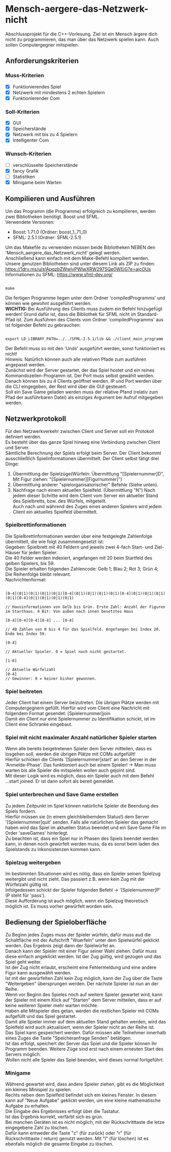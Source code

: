 # Mensch-aergere-das-Netzwerk-nicht
Abschlussprojekt für die C++-Vorlesung. Ziel ist ein Mensch ärgere dich nicht zu programmieren, das man über das Netzwerk spielen kann. Auch sollen Computergegner mitspielen.

## Anforderungskriterien
### Muss-Kriterien
- [X] Funktionierendes Spiel
- [X] Netzwerk mit mindestens 2 echten Spielern
- [X] Funktionierender Com

### Soll-Kriterien
- [X] GUI
- [X] Speicherstände
- [X] Netzwerk mit bis zu 4 Spielern
- [X] Intelligenter Com

### Wunsch-Kriterien
- [ ] verschlüsselte Speicherstände
- [X] fancy Grafik
- [ ] Statistiken
- [X] Minigame beim Warten

## Kompilieren und Ausführen
Um das Programm (die Programme) erfolgreich zu kompilieren, werden zwei Bibliotheken benötigt. Boost und SFML. <br/>
Verwendete Versionen:
- Boost: 1.71.0 (Ordner: boost_1_71_0)
- SFML: 2.5.1 (Ordner: SFML-2.5.1)

Um das Makefile zu verwenden müssen beide Bibliotheken NEBEN den 'Mensch_aergere_das_Netzwerk_nicht' gelegt werden. <br/>
Anschließend kann einfach mit dem Make-Befehl kompiliert werden. <br/>
Unsere genutzen Bibliotheken sind unter diesem Link als ZIP zu finden: <br/> https://1drv.ms/u/s!ApqzbZWwlyPWlwXRW297SQe0WEjG?e=ajcOUs <br/>
Informationen zu SFML: https://www.sfml-dev.org/
<pre><code>
make
</code></pre>
Die fertigen Programme liegen unter dem Ordner 'compiledProgramms' und können wie gewohnt ausgeführt werden. <br/>
<b>WICHTIG: </b>Bei Ausführung des Clients muss zudem ein Befehl hinzugefügt werden! Grund dafür ist, dass die Bibliothek für SFML nicht im Standard-Pfad ist. Zum Ausführen des Clients vom Ordner 'compiledProgramms' aus ist folgender Befehl zu gebrauchen: <br/>
<pre><code>
export LD_LIBRARY_PATH=../../SFML-2.5.1/lib && ./client_main_programm
</code></pre>
Der Befehl muss so mit den 'Unds' ausgeführt werden, sonst funktioniert es nicht! <br/>
Hinweis: Natürlich können auch alle relativen Pfade zum ausführen angepasst werden. <br/>
Zunächst wird der Server gestartet, der das Spiel hostet und ein reines Kommandozeilen-Programm ist. Der Port muss selbst
gewählt werden. Danach können bis zu 4 Clients geöffnet werden. IP und Port werden über die CLI eingegeben, der Rest
wird über die GUI gesteuert. <br/>
Soll ein Save Game geladen werden muss der relative Pfand (relativ zum Pfad der ausführbaren Datei) als einziges Argument 
bei Aufruf mitgegeben werden.

## Netzwerkprotokoll
Für den Netzwerkverkehr zwischen Client und Server soll ein Protokoll definiert werden. <br/>
Es besteht über das ganze Spiel hinweg eine Verbindung zwischen Client und Server. <br/>
Sämtliche Berechnung der Spiels erfolgt beim Server. Der Client bekommt ausschließlich Spielinformationen übermittelt.
Der Client selbst tätigt drei Dinge:
1. Übermittlung der Spielzüge(Würfeln: Übermittlung "[Spielernummer]D", Mit Figur ziehen: "[Spielernummer][Figurnummer]")
2. Übermittlung anderer "spielorganisatorischer" Befehle (Siehe unten).
3. Nachfrage nach einem aktuellen Spielfeld. (Übermittlung "N")
Nach jedem dieser Schritte wird dem Client vom Server ein aktueller Stand des Spielbretts, bzw. des Würfels, mitgeteilt. <br/>
Auch nach und während des Zuges eines anderen Spielers wird jedem Client ein aktuelles Spielfeld übermittelt. <br/>
### Spielbrettinformationen
Die Spielbrettinformationen werden über eine festgelegte Zahlenfolge übermittelt, die wie folgt zusammengesetzt ist: <br/>
Gegeben: Spielbrett mit 40 Feldern und jeweils zwei 4-fach Start- und Ziel-Häuser für jeden Spieler. <br/>
Die 40 Felder werden indexiert, angefangen mit 20 beim Startfeld des gelben Spielers, bis 59. <br/>
Die Spieler erhalten folgenden Zahlencode: Gelb 1; Blau 2; Rot 3; Grün 4; Die Reihenfolge bleibt relevant. <br/>
Nachrichtenformat:
<pre><code>
[0-4](0|1)(0|1)(0|1)(0|1)[0-4](0|1)(0|1)(0|1)(0|1)[0-4](0|1)(0|1)(0|1)(0|1)[0-4](0|1)(0|1)(0|1)(0|1) <br/>
// Hausinformationen von Gelb bis Grün. Erste Zahl: Anzahl der Figuren im Starthaus. 4 Bit: Von außen nach innen besetztes Haus <br/>
[0-4][0-4][0-4][0-4] ... [0-4] <br/>
// 40 Zahlen von 0 bis 4 für das Spielfeld. Angefangen bei Index 20. Ende bei Index 59. <br/>
[0-4] <br/>
// Aktueller Spieler. 0 = Spiel noch nicht gestartet. <br/>
[1-6] <br/>
// Aktuelle Würfelzahl
[0-4]
// Gewinner: 0 = keiner bisher gewonnen.
</code></pre>

### Spiel beitreten
Jeder Client hat einem Server beizutreten. Die übrigen Plätze werden mit Computergegnern gefüllt.
Hierfür wird vom Client eine Nachricht mit folgendem Format gesendet: [Spielernummer]join <br/>
Damit ein Client nur eine Spielernummer zu Identifikation schickt, ist im Client eine Schranke
eingebaut.

### Spiel mit nicht maximaler Anzahl natürlicher Spieler starten
Wenn alle bereits beigetretenen Spieler dem Server mitteilen, dass es losgehen soll, werden die übrigen
Plätze mit COMs aufgefüllt! <br/>
Hierfür schicken die Clients '[Spielernummer]start' an den Server in der 'Anmelde-Phase'.
Das funktioniert auch bei einem Spieler! -> Man muss warten bis alle Spieler die mitspielen wollen
auch gejoint sind. <br/>
Mit dieser Logik wird es möglich, dass ein Spieler auch mit dem Befehl ...start joined. Er ist dann sofort als bereit gemeldet.

### Spiel unterbrechen und Save Game erstellen
Zu jedem Zeitpunkt im Spiel können natürliche Spieler die Beendung des Spiels fordern. <br/>
Hierfür müssen sie (in einem gleichbleibemdem Status!) dem Server '[Spielernummer]quit' senden.
Falls alle natürlichen Spieler das gemacht haben wird das Spiel im aktuellen Status beendet und
ein Save Game File im Order 'saveGames' hinterlegt. <br/>
Zu beachten ist, dass ein Spiel nur in Phasen des Spiels beendet werden kann, in denen noch gewürfelt
werden muss, da es sonst beim laden des Spielstands zu Inkonsistenzen kommen kann.

### Spielzug weitergeben
Im bestimmten Situationen wird es nötig, dass ein Spieler seinen Spielzug weitergibt und nicht zieht.
Das passiert z.B. wenn kein Zug mit der Würfelzahl gültig ist. <br/>
Infolgedessen schickt der Spieler folgenden Befehl -> '[Spielernummer]P' (P steht für 'pass'). <br/>
Diese Aufforderung ist auch möglich, wenn ein Spielzug theoretisch möglich ist. Es muss vorher gewürfelt worden sein.

## Bedienung der Spieloberfläche
Zu Beginn jedes Zuges muss der Spieler würfeln, dafür muss aud die Schaltfläche mit der Aufschrift "Wuerfeln" unter dem Spielwürfel geklickt werden. Das Ergebnis zeigt dann der Spielwürfel an.<br />
Danach kann der Spieler mit einer Figur seiner Wahl ziehen. Dafür muss diese einfach angeklickt werden. Ist der Zug gültig, wird gezogen und das Spiel geht weiter.<br />
Ist der Zug nicht erlaubt, erscheint eine Fehlermeldung und eine andere Figur kann ausgewählt werden.<br />
Ist mit der gewürfelten Zahl kein Zug möglich, kann der Zug über die Taste "Weitergeben" übersprungen werden. Der nächste Spieler ist nun an der Reihe.<br />
Wenn vor Beginn des Spieles noch auf weitere Spieler gewartet wird, kann der Spieler mit einem Klick auf "Starten" dem Server mitteilen, dass er auf keine weiteren Spieler mehr warten möchte.<br />
Haben alle Mitspieler dies getan, werden die restlichen Spieler mit COMs aufgefüllt und das Spiel gestartet.<br />
Damit alle Spieler immer auf dem aktuellen Stand gehalten werden, wird das Spielfeld wird auch aktualisiert, wenn der Spieler nicht an der Reihe ist.<br />
Das Spiel kann gespeichert werden. Dafür müssen alle Teilnehmer innerhalb eines Zuges die Taste "Speicheranfrage Senden" betätigen. <br />
Ist das erfolgt, speichert der Server das Spiel und die Spieler können ihr Programm beenden. Weitere Züge sind erst nach einem erneuten Start des Servers möglich.<br />
Wollen nicht alle Spieler das Spiel beenden, wird dieses normal fortgeführt.<br />

### Minigame
Während gewartet wird, dass andere Spieler ziehen, gibt es die Möglichkeit ein kleines Minispiel zu spielen.<br />
Rechts neben dem Spielfeld befindet sich ein kleines Fenster. In diesem kann auf "Neue Aufgabe" geklickt werden, um eine kleine mathematische Aufgabe zu erhalten.<br />
Die Eingabe des Ergebnisses erfolgt über die Tastatur. <br />
Ist das Ergebnis korrekt, verfärbt sich es grün.<br />
Bei manchen Geräten ist es nicht möglich, mit der Rückschritttaste die letze eingegebene Zahl zu löschen. <br />
Dafür kann entweder die Taste "z" (für zurück) oder "r" (für Rückschritttaste / return) genutzt werden. Mit "l" (für löschen) ist es ebenfalls möglich die gesamte Eingabe zu löschen.<br />
